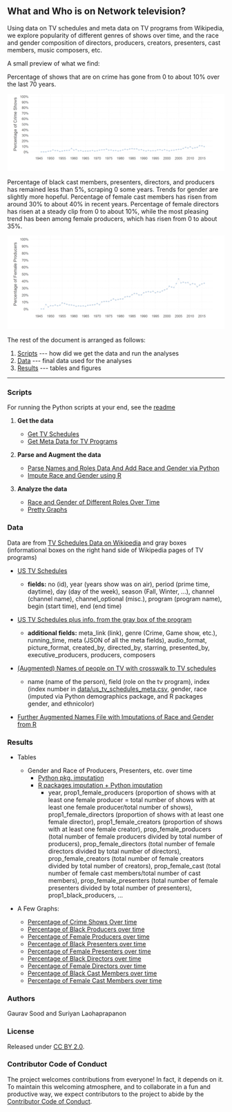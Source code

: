 ## What and Who is on Network television?

Using data on TV schedules and meta data on TV programs from Wikipedia, we explore popularity of different genres of shows over time, and the race and gender composition of directors, producers, creators, presenters, cast members, music composers, etc. 

A small preview of what we find: 

Percentage of shows that are on crime has gone from 0 to about 10% over the last 70 years. 

![percentage of crime shows over time](figs/crime_over_time.png)

Percentage of black cast members, presenters, directors, and producers has remained less than 5%, scraping 0 some years. Trends for gender are slightly more hopeful. Percentage of female cast members has risen from around 30% to about 40% in recent years. Percentage of female directors has risen at a steady clip from 0 to about 10%, while the most pleasing trend has been among female producers, which has risen from 0 to about 35%.

![percentage of female producers over time](figs/female_producers_over_time.png)

The rest of the document is arranged as follows:

1. [Scripts](#scripts) --- how did we get the data and run the analyses
2. [Data](#data) --- final data used for the analyses
3. [Results](#results) --- tables and figures

-----------------------------

### Scripts

For running the Python scripts at your end, see the [readme](scripts/README.md)

1. **Get the data**
    - [Get TV Schedules](scripts/tv_schedules.py)
    - [Get Meta Data for TV Programs](scripts/tv_schedules_meta.py)

2. **Parse and Augment the data**
    - [Parse Names and Roles Data And Add Race and Gender via Python](scripts/names_role.py)
    - [Impute Race and Gender using R](scripts/gender_race.R)

3. **Analyze the data**
    - [Race and Gender of Different Roles Over Time](scripts/race_gender_over_time.py)
    - [Pretty Graphs](scripts/figs.R)

### Data

Data are from [TV Schedules Data on Wikipedia](https://en.wikipedia.org/wiki/Category:United_States_television_schedules) and gray boxes (informational boxes on the right hand side of Wikipedia pages of TV programs)

* [US TV Schedules](data/us_tv_schedules.csv)
    - **fields:** no (id), year (years show was on air), period (prime time, daytime), day (day of the week), season (Fall, Winter, ...), channel (channel name), channel_optional (misc.), program (program name), begin (start time), end (end time)

* [US TV Schedules plus info. from the gray box of the program](data/us_tv_schedules_meta.csv)
    - **additional fields:** meta_link (link), genre (Crime, Game show, etc.), running_time, meta (JSON of all the meta fields), audio_format, picture_format, created_by, directed_by, starring, presented_by, executive_producers, producers, composers

* [(Augmented) Names of people on TV with crosswalk to TV schedules](data/us_tv_schedules_names.csv)
    - name (name of the person), field (role on the tv program), index (index number in [data/us_tv_schedules_meta.csv](data/us_tv_schedules_meta.csv), gender, race (imputed via Python demographics package, and R packages gender, and ethnicolor)

* [Further Augmented Names File with Imputations of Race and Gender from R](data/tv_names_race_gender.csv)

### Results

* Tables
    - Gender and Race of Producers, Presenters, etc. over time 
        - [Python pkg. imputation](data/us_tv_schedules_prop.csv) 
        - [R packages imputation + Python imputation](data/us_tv_schedules_prop_R.csv) 
            + year, prop1_female_producers (proportion of shows with at least one female producer = total number of shows with at least one female producer/total number of shows), prop1_female_directors (proportion of shows with at least one female director), prop1_female_creators (proportion of shows with at least one female creator), prop_female_producers (total number of female producers divided by total number of producers), prop_female_directors (total number of female directors divided by total number of directors), prop_female_creators (total number of female creators divided by total number of creators), prop_female_cast (total number of female cast members/total number of cast members), prop_female_presenters (total number of female presenters divided by total number of presenters),  prop1_black_producers, ...

* A Few Graphs:
    - [Percentage of Crime Shows Over time](figs/crime_over_time.pdf)
    - [Percentage of Black Producers over time](figs/black_producers_over_time.pdf)
    - [Percentage of Female Producers over time](figs/female_producers_over_time.pdf)
    - [Percentage of Black Presenters over time](figs/black_producers_over_time.pdf)
    - [Percentage of Female Presenters over time](figs/female_producers_over_time.pdf)
    - [Percentage of Black Directors over time](figs/black_producers_over_time.pdf)
    - [Percentage of Female Directors over time](figs/female_producers_over_time.pdf)
    - [Percentage of Black Cast Members over time](figs/black_producers_over_time.pdf)
    - [Percentage of Female Cast Members over time](figs/female_cast_members_over_time.pdf)

### Authors

Gaurav Sood and Suriyan Laohaprapanon

### License

Released under [CC BY 2.0](https://creativecommons.org/licenses/by/2.0/). 

### Contributor Code of Conduct

The project welcomes contributions from everyone! In fact, it depends on it. To maintain this welcoming atmosphere, and to collaborate in a fun and productive way, we expect contributors to the project to abide by the [Contributor Code of Conduct](http://contributor-covenant.org/version/1/0/0/).

